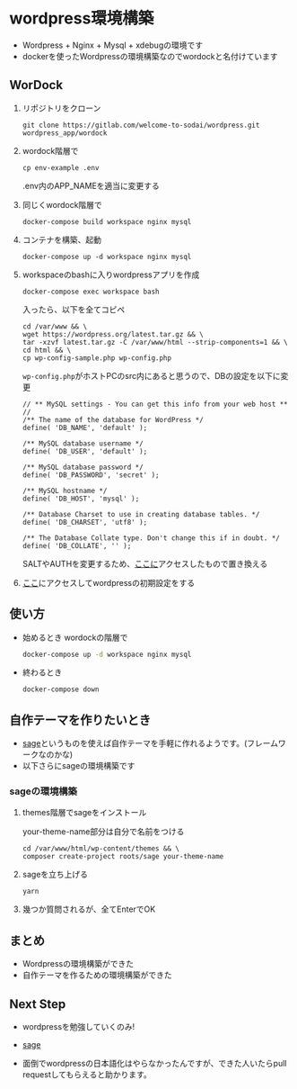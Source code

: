 # wordpress環境構築

- Wordpress + Nginx + Mysql + xdebugの環境です
- dockerを使ったWordpressの環境構築なのでwordockと名付けています



## WorDock

1. リポジトリをクローン

   ```
   git clone https://gitlab.com/welcome-to-sodai/wordpress.git wordpress_app/wordock
   ```

2. wordock階層で

   ```
   cp env-example .env
   ```
   .env内のAPP_NAMEを適当に変更する

3. 同じくwordock階層で

   ```
   docker-compose build workspace nginx mysql
   ```

4. コンテナを構築、起動

   ```
   docker-compose up -d workspace nginx mysql
   ```

5. workspaceのbashに入りwordpressアプリを作成

   `docker-compose exec workspace bash`

   入ったら、以下を全てコピペ

   ```
   cd /var/www && \
   wget https://wordpress.org/latest.tar.gz && \
   tar -xzvf latest.tar.gz -C /var/www/html --strip-components=1 && \
   cd html && \
   cp wp-config-sample.php wp-config.php
   ```

   `wp-config.php`がホストPCのsrc内にあると思うので、DBの設定を以下に変更

   ```
   // ** MySQL settings - You can get this info from your web host ** //
   /** The name of the database for WordPress */
   define( 'DB_NAME', 'default' );
   
   /** MySQL database username */
   define( 'DB_USER', 'default' );
   
   /** MySQL database password */
   define( 'DB_PASSWORD', 'secret' );
   
   /** MySQL hostname */
   define( 'DB_HOST', 'mysql' );
   
   /** Database Charset to use in creating database tables. */
   define( 'DB_CHARSET', 'utf8' );
   
   /** The Database Collate type. Don't change this if in doubt. */
   define( 'DB_COLLATE', '' );
   ```

   SALTやAUTHを変更するため、[ここに](https://api.wordpress.org/secret-key/1.1/salt/)アクセスしたもので置き換える

6. [ここ](http://localhost/wp-admin/install.php)にアクセスしてwordpressの初期設定をする

## 使い方

- 始めるとき wordockの階層で
   ```bash
   docker-compose up -d workspace nginx mysql
   ```
- 終わるとき
   ```bash
   docker-compose down
   ```



## 自作テーマを作りたいとき

- [sage](https://roots.io/sage/)というものを使えば自作テーマを手軽に作れるようです。(フレームワークなのかな)
- 以下さらにsageの環境構築です

### sageの環境構築

1. themes階層でsageをインストール

   your-theme-name部分は自分で名前をつける

   ```
   cd /var/www/html/wp-content/themes && \
   composer create-project roots/sage your-theme-name
   ```

2. sageを立ち上げる

   `yarn`

3. 幾つか質問されるが、全てEnterでOK

## まとめ

- Wordpressの環境構築ができた
- 自作テーマを作るための環境構築ができた

## Next Step

- wordpressを勉強していくのみ!

- [sage](https://roots.io/docs/sage/9.x/installation/#browsersync-configuration)

- 面倒でwordpressの日本語化はやらなかったんですが、できた人いたらpull requestしてもらえると助かります。

  

   